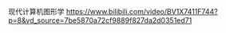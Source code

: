 现代计算机图形学 https://www.bilibili.com/video/BV1X7411F744?p=8&vd_source=7be5870a72cf9889f827da2d0351ed71
